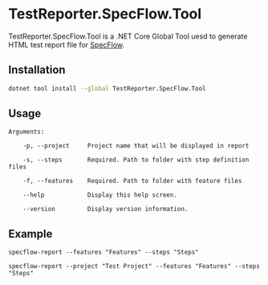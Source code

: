 # TestReporter.SpecFlow.Tool

TestReporter.SpecFlow.Tool is a .NET Core Global Tool uesd to generate HTML test report file for [SpecFlow](https://specflow.org/).

## Installation

```bash
dotnet tool install --global TestReporter.SpecFlow.Tool
```

## Usage

```text
Arguments: 
    
    -p, --project     Project name that will be displayed in report

    -s, --steps       Required. Path to folder with step definition files

    -f, --features    Required. Path to folder with feature files

    --help            Display this help screen.

    --version         Display version information.  
```

## Example

```text
specflow-report --features "Features" --steps "Steps" 

specflow-report --project "Test Project" --features "Features" --steps "Steps"
```
